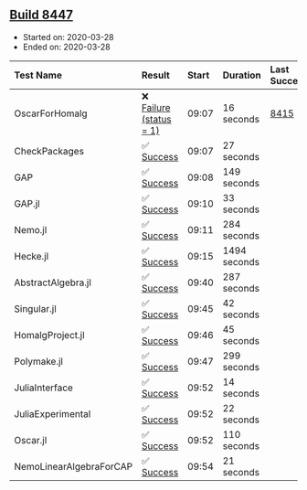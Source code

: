 ## [Build 8447](https://oscarci.mathematik.uni-kl.de/job/oscar/8447/)

* Started on: 2020-03-28
* Ended on: 2020-03-28

| Test Name    | Result | Start | Duration | Last Success | First Failure |
|:-------------|:-------|:------|:---------|:-------------|:--------------|
| OscarForHomalg | ❌ [Failure (status = 1)](https://oscarci.mathematik.uni-kl.de/job/oscar/8447/artifact/logs/build-8447/OscarForHomalg.log) | 09:07 | 16 seconds | [8415](https://oscarci.mathematik.uni-kl.de/job/oscar/8415/) | [8416](https://oscarci.mathematik.uni-kl.de/job/oscar/8416/) |
| CheckPackages | ✅ [Success](https://oscarci.mathematik.uni-kl.de/job/oscar/8447/artifact/logs/build-8447/CheckPackages.log) | 09:07 | 27 seconds |  |  |
| GAP | ✅ [Success](https://oscarci.mathematik.uni-kl.de/job/oscar/8447/artifact/logs/build-8447/GAP.log) | 09:08 | 149 seconds |  |  |
| GAP.jl | ✅ [Success](https://oscarci.mathematik.uni-kl.de/job/oscar/8447/artifact/logs/build-8447/GAP.jl.log) | 09:10 | 33 seconds |  |  |
| Nemo.jl | ✅ [Success](https://oscarci.mathematik.uni-kl.de/job/oscar/8447/artifact/logs/build-8447/Nemo.jl.log) | 09:11 | 284 seconds |  |  |
| Hecke.jl | ✅ [Success](https://oscarci.mathematik.uni-kl.de/job/oscar/8447/artifact/logs/build-8447/Hecke.jl.log) | 09:15 | 1494 seconds |  |  |
| AbstractAlgebra.jl | ✅ [Success](https://oscarci.mathematik.uni-kl.de/job/oscar/8447/artifact/logs/build-8447/AbstractAlgebra.jl.log) | 09:40 | 287 seconds |  |  |
| Singular.jl | ✅ [Success](https://oscarci.mathematik.uni-kl.de/job/oscar/8447/artifact/logs/build-8447/Singular.jl.log) | 09:45 | 42 seconds |  |  |
| HomalgProject.jl | ✅ [Success](https://oscarci.mathematik.uni-kl.de/job/oscar/8447/artifact/logs/build-8447/HomalgProject.jl.log) | 09:46 | 45 seconds |  |  |
| Polymake.jl | ✅ [Success](https://oscarci.mathematik.uni-kl.de/job/oscar/8447/artifact/logs/build-8447/Polymake.jl.log) | 09:47 | 299 seconds |  |  |
| JuliaInterface | ✅ [Success](https://oscarci.mathematik.uni-kl.de/job/oscar/8447/artifact/logs/build-8447/JuliaInterface.log) | 09:52 | 14 seconds |  |  |
| JuliaExperimental | ✅ [Success](https://oscarci.mathematik.uni-kl.de/job/oscar/8447/artifact/logs/build-8447/JuliaExperimental.log) | 09:52 | 22 seconds |  |  |
| Oscar.jl | ✅ [Success](https://oscarci.mathematik.uni-kl.de/job/oscar/8447/artifact/logs/build-8447/Oscar.jl.log) | 09:52 | 110 seconds |  |  |
| NemoLinearAlgebraForCAP | ✅ [Success](https://oscarci.mathematik.uni-kl.de/job/oscar/8447/artifact/logs/build-8447/NemoLinearAlgebraForCAP.log) | 09:54 | 21 seconds |  |  |
